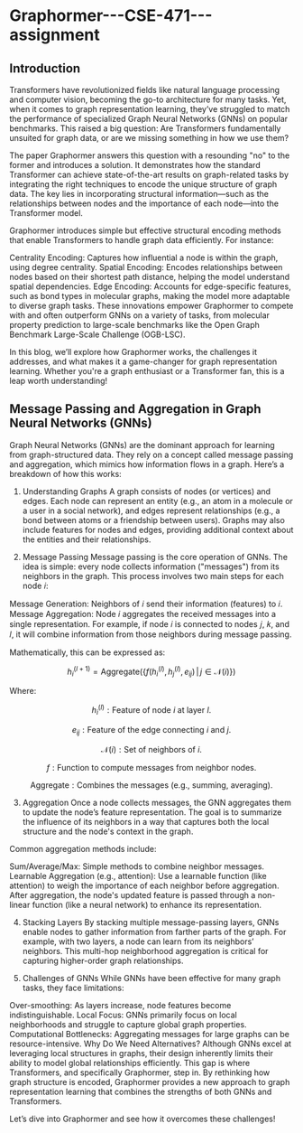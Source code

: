 # Graphormer---CSE-471---assignment

## Introduction
Transformers have revolutionized fields like natural language processing and computer vision, becoming the go-to architecture for many tasks. Yet, when it comes to graph representation learning, they’ve struggled to match the performance of specialized Graph Neural Networks (GNNs) on popular benchmarks. This raised a big question: Are Transformers fundamentally unsuited for graph data, or are we missing something in how we use them?

The paper Graphormer answers this question with a resounding "no" to the former and introduces a solution. It demonstrates how the standard Transformer can achieve state-of-the-art results on graph-related tasks by integrating the right techniques to encode the unique structure of graph data. The key lies in incorporating structural information—such as the relationships between nodes and the importance of each node—into the Transformer model.

Graphormer introduces simple but effective structural encoding methods that enable Transformers to handle graph data efficiently. For instance:

Centrality Encoding: Captures how influential a node is within the graph, using degree centrality.
Spatial Encoding: Encodes relationships between nodes based on their shortest path distance, helping the model understand spatial dependencies.
Edge Encoding: Accounts for edge-specific features, such as bond types in molecular graphs, making the model more adaptable to diverse graph tasks.
These innovations empower Graphormer to compete with and often outperform GNNs on a variety of tasks, from molecular property prediction to large-scale benchmarks like the Open Graph Benchmark Large-Scale Challenge (OGB-LSC).

In this blog, we’ll explore how Graphormer works, the challenges it addresses, and what makes it a game-changer for graph representation learning. Whether you're a graph enthusiast or a Transformer fan, this is a leap worth understanding!

## Message Passing and Aggregation in Graph Neural Networks (GNNs)
Graph Neural Networks (GNNs) are the dominant approach for learning from graph-structured data. They rely on a concept called message passing and aggregation, which mimics how information flows in a graph. Here’s a breakdown of how this works:

1. Understanding Graphs
A graph consists of nodes (or vertices) and edges. Each node can represent an entity (e.g., an atom in a molecule or a user in a social network), and edges represent relationships (e.g., a bond between atoms or a friendship between users). Graphs may also include features for nodes and edges, providing additional context about the entities and their relationships.

2. Message Passing
Message passing is the core operation of GNNs. The idea is simple: every node collects information ("messages") from its neighbors in the graph. This process involves two main steps for each node 𝑖:

Message Generation: Neighbors of 𝑖 send their information (features) to 𝑖.
Message Aggregation: Node 𝑖 aggregates the received messages into a single representation.
For example, if node 𝑖 is connected to nodes 𝑗, 𝑘, and 𝑙, it will combine information from those neighbors during message passing.

Mathematically, this can be expressed as:
```math
h_i^{(l+1)} = \text{Aggregate} \big( \{ f(h_i^{(l)}, h_j^{(l)}, e_{ij}) \, | \, j \in \mathcal{N}(i) \} \big)
```

Where:

```math
h_i^{(l)}: \text{Feature of node } i \text{ at layer } l.
```

```math
e_{ij}: \text{Feature of the edge connecting } i \text{ and } j.
```

```math
\mathcal{N}(i): \text{Set of neighbors of } i.
```

```math
f: \text{Function to compute messages from neighbor nodes.}
```

```math
\text{Aggregate}: \text{Combines the messages (e.g., summing, averaging).}
```

3. Aggregation
Once a node collects messages, the GNN aggregates them to update the node’s feature representation. The goal is to summarize the influence of its neighbors in a way that captures both the local structure and the node's context in the graph.

Common aggregation methods include:

Sum/Average/Max: Simple methods to combine neighbor messages.
Learnable Aggregation (e.g., attention): Use a learnable function (like attention) to weigh the importance of each neighbor before aggregation.
After aggregation, the node's updated feature is passed through a non-linear function (like a neural network) to enhance its representation.

4. Stacking Layers
By stacking multiple message-passing layers, GNNs enable nodes to gather information from farther parts of the graph. For example, with two layers, a node can learn from its neighbors’ neighbors. This multi-hop neighborhood aggregation is critical for capturing higher-order graph relationships.

5. Challenges of GNNs
While GNNs have been effective for many graph tasks, they face limitations:

Over-smoothing: As layers increase, node features become indistinguishable.
Local Focus: GNNs primarily focus on local neighborhoods and struggle to capture global graph properties.
Computational Bottlenecks: Aggregating messages for large graphs can be resource-intensive.
Why Do We Need Alternatives?
Although GNNs excel at leveraging local structures in graphs, their design inherently limits their ability to model global relationships efficiently. This gap is where Transformers, and specifically Graphormer, step in. By rethinking how graph structure is encoded, Graphormer provides a new approach to graph representation learning that combines the strengths of both GNNs and Transformers.

Let’s dive into Graphormer and see how it overcomes these challenges!